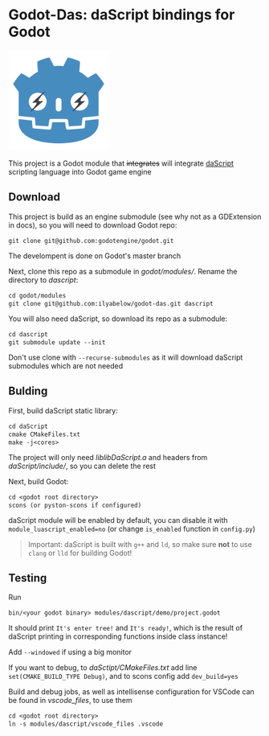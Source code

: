 # Godot-Das: daScript bindings for Godot


<img src="logo.png" width="200" height="200">


This project is a Godot module that ~~integrates~~ will integrate [daScript](https://dascript.org/) scripting language into Godot game engine

## Download

This project is build as an engine submodule (see why not as a GDExtension in docs), so you will need to download Godot repo:

```
git clone git@github.com:godotengine/godot.git
```

The develompent is done on Godot's master branch

Next, clone this repo as a submodule in *godot/modules/*. Rename the directory to *dascript*:

```
cd godot/modules
git clone git@github.com:ilyabelow/godot-das.git dascript
```

You will also need daScript, so download its repo as a submodule:

```
cd dascript
git submodule update --init
```

Don't use clone with `--recurse-submodules` as it will download daScript submodules which are not needed

## Bulding

First, build daScript static library:

```
cd daScript
cmake CMakeFiles.txt
make -j<cores>
```

The project will only need *liblibDaScript.a* and headers from *daScript/include/*, so you can delete the rest

Next, build Godot:

```
cd <godot root directory>
scons (or pyston-scons if configured)
```

daScript module will be enabled by default, you can disable it with `module_luascript_enabled=no` (or change `is_enabled` function in `config.py`)

> Important: daScript is built with `g++` and `ld`, so make sure **not** to use `clang` or `lld` for building Godot!

## Testing

Run

```
bin/<your godot binary> modules/dascript/demo/project.godot
```

It should print `It's enter tree!` and `It's ready!`, which is the result of daScript printing in corresponding functions inside class instance!

Add `--windowed` if using a big monitor

If you want to debug, to *daSctipt/CMakeFiles.txt* add line `set(CMAKE_BUILD_TYPE Debug)`, and to scons config add `dev_build=yes`

Build and debug jobs, as well as intellisense configuration for VSCode can be found in *vscode_files*, to use them

```
cd <godot root directory>
ln -s modules/dascript/vscode_files .vscode
```